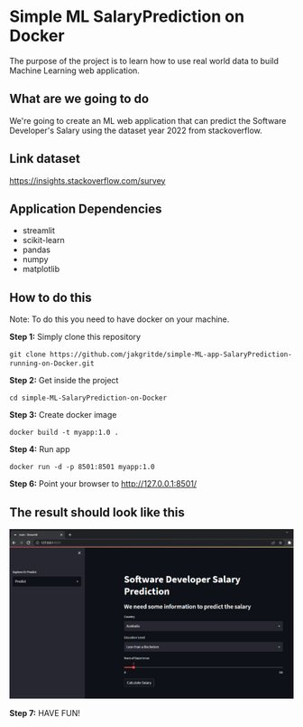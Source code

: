 # Simple ML SalaryPrediction on Docker
The purpose of the project is to learn how to use real world data to build Machine Learning web application.

## What are we going to do
We're going to create an ML web application that can predict the Software Developer's Salary using the dataset year 2022 from stackoverflow.

## Link dataset
https://insights.stackoverflow.com/survey

## Application Dependencies
- streamlit
- scikit-learn
- pandas
- numpy
- matplotlib

## How to do this
Note: To do this you need to have docker on your machine.
<br>

**Step 1:** Simply clone this repository
```
git clone https://github.com/jakgritde/simple-ML-app-SalaryPrediction-running-on-Docker.git
```
**Step 2:** Get inside the project
```
cd simple-ML-SalaryPrediction-on-Docker
```
**Step 3:** Create docker image
```
docker build -t myapp:1.0 .
```
**Step 4:** Run app
```
docker run -d -p 8501:8501 myapp:1.0
```
**Step 6:** Point your browser to http://127.0.0.1:8501/  

## The result should look like this
![](images/salary-prediction-web-page.png)

**Step 7:** HAVE FUN!
